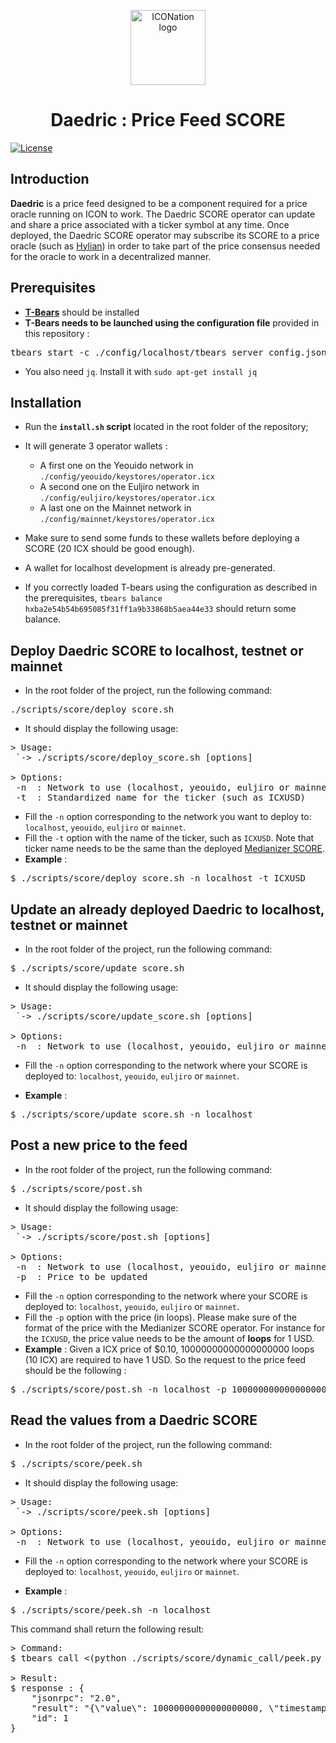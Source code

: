 <p align="center">
  <img 
    src="https://iconation.team/images/very_small.png" 
    width="120px"
    alt="ICONation logo">
</p>

<h1 align="center">Daedric : Price Feed SCORE</h1>

 [![License](https://img.shields.io/badge/License-Apache%202.0-blue.svg)](https://opensource.org/licenses/Apache-2.0)

## Introduction

**Daedric** is a price feed designed to be a component required for a price oracle running on ICON to work. The Daedric SCORE operator can update and share a price associated with a ticker symbol at any time. Once deployed, the Daedric SCORE operator may subscribe its SCORE to a price oracle (such as [Hylian](https://github.com/iconation/Hylian)) in order to take part of the price consensus needed for the oracle to work in a decentralized manner.

## Prerequisites

- **[T-Bears](https://github.com/icon-project/t-bears/)** should be installed
- **T-Bears needs to be launched using the configuration file** provided in this repository :
<pre>
tbears start -c ./config/localhost/tbears_server_config.json
</pre>

- You also need `jq`. Install it with `sudo apt-get install jq`

## Installation

- Run the **`install.sh` script** located in the root folder of the repository;

- It will generate 3 operator wallets : 
  - A first one on the Yeouido network in `./config/yeouido/keystores/operator.icx`
  - A second one on the Euljiro network in `./config/euljiro/keystores/operator.icx`
  - A last one on the Mainnet network in `./config/mainnet/keystores/operator.icx`

- Make sure to send some funds to these wallets before deploying a SCORE (20 ICX should be good enough).

- A wallet for localhost development is already pre-generated.
- If you correctly loaded T-bears using the configuration as described in the prerequisites, `tbears balance hxba2e54b54b695085f31ff1a9b33868b5aea44e33` should return some balance.

## Deploy Daedric SCORE to localhost, testnet or mainnet

- In the root folder of the project, run the following command:
<pre>./scripts/score/deploy_score.sh</pre>

- It should display the following usage:
<pre>
> Usage:
 `-> ./scripts/score/deploy_score.sh [options]

> Options:
 -n <network> : Network to use (localhost, yeouido, euljiro or mainnet)
 -t <ticker name> : Standardized name for the ticker (such as ICXUSD)
</pre>

- Fill the `-n` option corresponding to the network you want to deploy to: `localhost`, `yeouido`, `euljiro` or `mainnet`.
- Fill the `-t` option with the name of the ticker, such as `ICXUSD`. Note that ticker name needs to be the same than the deployed [Medianizer SCORE](https://github.com/iconation/Medianizer).
- **Example** : 
<pre>$ ./scripts/score/deploy_score.sh -n localhost -t ICXUSD</pre>

## Update an already deployed Daedric to localhost, testnet or mainnet

- In the root folder of the project, run the following command:
<pre>$ ./scripts/score/update_score.sh</pre>

- It should display the following usage:
<pre>
> Usage:
 `-> ./scripts/score/update_score.sh [options]

> Options:
 -n <network> : Network to use (localhost, yeouido, euljiro or mainnet)
</pre>

- Fill the `-n` option corresponding to the network where your SCORE is deployed to: `localhost`, `yeouido`, `euljiro` or `mainnet`.

- **Example** :
<pre>$ ./scripts/score/update_score.sh -n localhost</pre>


## Post a new price to the feed

- In the root folder of the project, run the following command:

<pre>$ ./scripts/score/post.sh</pre>

- It should display the following usage:
<pre>
> Usage:
 `-> ./scripts/score/post.sh [options]

> Options:
 -n <network> : Network to use (localhost, yeouido, euljiro or mainnet)
 -p <price value> : Price to be updated
</pre>

- Fill the `-n` option corresponding to the network where your SCORE is deployed to: `localhost`, `yeouido`, `euljiro` or `mainnet`.
- Fill the `-p` option with the price (in loops). Please make sure of the format of the price with the Medianizer SCORE operator. For instance for the `ICXUSD`, the price value needs to be the amount of **loops** for 1 USD.
- **Example** : Given a ICX price of $0.10, 10000000000000000000 loops (10 ICX) are required to have 1 USD. So the request to the price feed should be the following :
<pre>$ ./scripts/score/post.sh -n localhost -p 10000000000000000000</pre>

## Read the values from a Daedric SCORE

- In the root folder of the project, run the following command:

<pre>$ ./scripts/score/peek.sh</pre>

- It should display the following usage:
<pre>
> Usage:
 `-> ./scripts/score/peek.sh [options]

> Options:
 -n <network> : Network to use (localhost, yeouido, euljiro or mainnet)
</pre>

- Fill the `-n` option corresponding to the network where your SCORE is deployed to: `localhost`, `yeouido`, `euljiro` or `mainnet`.

- **Example** :
<pre>$ ./scripts/score/peek.sh -n localhost</pre>

This command shall return the following result:
<pre>
> Command:
$ tbears call <(python ./scripts/score/dynamic_call/peek.py localhost) -c ./config/localhost/tbears_cli_config.json

> Result:
$ response : {
    "jsonrpc": "2.0",
    "result": "{\"value\": 10000000000000000000, \"timestamp\": 1565044831817071, \"ticker_name\": \"ICXUSD\"}",
    "id": 1
}</pre>
